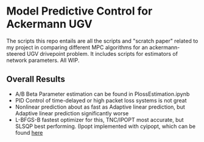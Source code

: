 # Model Predictive Control for Ackermann UGV
The scripts this repo entails are all the scripts and "scratch paper" related to my project in comparing different MPC algorithms for an ackermann-steered UGV drivepoint problem. It includes scripts for estimators of network parameters. All WIP.

## Overall Results
* A/B Beta Parameter estimation can be found in PlossEstimation.ipynb
* PID Control of time-delayed or high packet loss systems is not great
* Nonlinear prediction about as fast as Adaptive linear prediction, but Adaptive linear prediction significantly worse
* L-BFGS-B fastest optimizer for this, TNC/IPOPT most accurate, but SLSQP best performing. (Ipopt implemented with cyipopt, which can be found [here](https://github.com/matthias-k/cyipopt)
